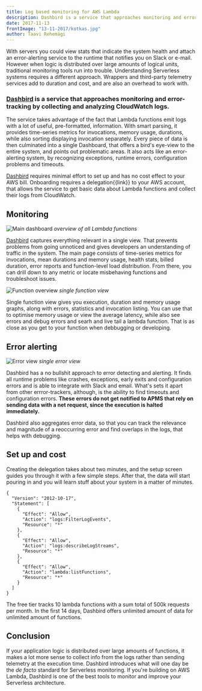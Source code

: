```yaml
---
title: Log based monitoring for AWS Lambda
description: Dashbird is a service that approaches monitoring and error-tracking by collecting and analyzing CloudWatch logs.
date: 2017-11-13
frontImage: "13-11-2017/kotkas.jpg"
author: Taavi Rehemägi
---
```


With servers you could view stats that indicate the system health and attach an error-alerting service to the runtime that notifies you on Slack or e-mail. However when logic is distributed over large amounts of logical units, traditional monitoring tools run into trouble. Understanding Serverless systems requires a different approach. Wrappers and third-party telemetry services add to duration and cost, and are also an overhead to work with.

### [Dashbird](https://dashbird.io/monitor-aws-lambda) is a service that approaches monitoring and error-tracking by collecting and analyzing CloudWatch logs.


The service takes advantage of the fact that Lambda functions emit logs with a lot of useful, pre-formatted, information. With smart parsing, it provides time-series metrics for invocations, memory usage, durations, while also sorting displaying invocation separately. Every piece of data is then culminated into a single Dashboard, that offers a
bird's eye-view to the entire system, and points out problematic areas. It also acts like an error-alerting system, by recognizing exceptions, runtime errors, configuration problems and timeouts. 

[Dashbird](https://dashbird.io/monitor-aws-lambda) requires minimal effort to set up and has no cost effect to your AWS bill. Onboarding requires a delegation{{link}} to your AWS account, that allows the service to get basic data about Lambda functions and collect their logs from CloudWatch.

## Monitoring
![Main dashboard](/images/blog/13-11-2017/dashboard.png)
_overview of all Lambda functions_

[Dashbird](https://dashbird.io/monitor-aws-lambda) captures everything relevant in a single view. That prevents problems from going unnoticed and gives developers an understanding of traffic in the system. The main page consists of time-series metrics for invocations, mean durations and memory usage, health stats, billed duration, error reports and function-level load distribution. From there, you can drill down to any metric or locate misbehaving functions and troubleshoot issues.

![Function overview](/images/blog/13-11-2017/dashbird-function.png)
_single function view_

Single function view gives you execution, duration and  memory usage graphs, along with errors, statistics and invocation listing. You can use that to optimise memory usage or view the average latency, while also see errors and debug errors and searh and live tail a lambda function. That is as close as you get to your function when debbugging or developing.

## Error alerting
![Error view](/images/blog/13-11-2017/error.png)
_single error view_

Dashbird  has a no bullshit approach to error detecting and alerting. It finds all runtime problems like crashes, exceptions, early exits and configuration errors and is able to integrate with Slack and email. What's sets it apart from other errror-trackers, although, is the ability to find timeouts and configuration errors. **These errors do not get notified to APMS that rely on sending data with a net request, since the execution is halted immediately.**

Dashbird also aggregates error data, so that you can track the relevance and magnitude of a reoccurring error and find overlaps in the logs, that helps with debugging.

## Set up and cost
Creating the delegation takes about two minutes, and the setup screen guides you through it with a few simple steps. After that, the data will start pouring in and you will learn stuff about your system in a matter of minutes. 

```
{
  "Version": "2012-10-17",
  "Statement": [
    {
      "Effect": "Allow",
      "Action": "logs:FilterLogEvents",
      "Resource": "*"
    },
    {
      "Effect": "Allow",
      "Action": "logs:describeLogStreams",
      "Resource": "*"
    },
    {
      "Effect": "Allow",
      "Action": "lambda:listFunctions",
      "Resource": "*"
    }
  ]
}
```

The free tier tracks 10 lambda functions with a sum total of  500k requests per month. In the first 14 days, Dashbird offers unlimited amount of data for unlimited amount of functions.

## Conclusion
If your application logic is distributed over large amounts of functions, it makes a lot more sense to collect info from the logs rather than sending telemetry at the execution time. Dashbird introduces what will one day be the _de facto_ standard for Serverless monitoring. If you're building on AWS Lambda, Dashbird is one of the best tools to monitor and improve your Serverless architecture.
